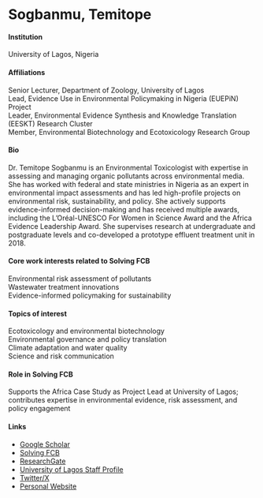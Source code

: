# Sogbanmu, Temitope

#### Institution

University of Lagos, Nigeria

#### Affiliations

Senior Lecturer, Department of Zoology, University of Lagos\
Lead, Evidence Use in Environmental Policymaking in Nigeria (EUEPiN) Project\
Leader, Environmental Evidence Synthesis and Knowledge Translation (EESKT) Research Cluster\
Member, Environmental Biotechnology and Ecotoxicology Research Group

#### Bio

Dr. Temitope Sogbanmu is an Environmental Toxicologist with expertise in assessing and managing organic pollutants across environmental media. She has worked with federal and state ministries in Nigeria as an expert in environmental impact assessments and has led high-profile projects on environmental risk, sustainability, and policy. She actively supports evidence-informed decision-making and has received multiple awards, including the L’Oréal-UNESCO For Women in Science Award and the Africa Evidence Leadership Award. She supervises research at undergraduate and postgraduate levels and co-developed a prototype effluent treatment unit in 2018.

#### Core work interests related to Solving FCB

Environmental risk assessment of pollutants\
Wastewater treatment innovations\
Evidence-informed policymaking for sustainability

#### Topics of interest

Ecotoxicology and environmental biotechnology\
Environmental governance and policy translation\
Climate adaptation and water quality\
Science and risk communication

#### Role in Solving FCB

Supports the Africa Case Study as Project Lead at University of Lagos; contributes expertise in environmental evidence, risk assessment, and policy engagement

#### Links

* [Google Scholar](https://scholar.google.com/citations?user=SYcEqe8AAAAJ)
* [Solving FCB](https://solvingfcb.org/people/sogbanmu-t/)
* [ResearchGate](https://www.researchgate.net/profile/Temitope-Sogbanmu)
* [University of Lagos Staff Profile](https://unilag.edu.ng/?our-staff=sogbanmu-temitope-olumuyiwa)
* [Twitter/X](https://x.com/SogbanmuTo)
* [Personal Website](https://tosogbanmu.wordpress.com)
